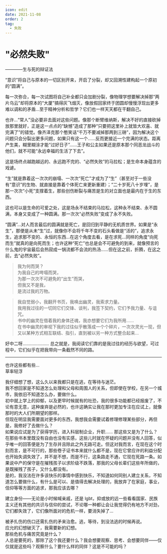 ```yaml
---
icon: edit
date: 2021-11-08
order: 2
tag:
  - 失败
---
```


# "必然失败"

————生与死的辩证法

“意识”将自己与原本的一切区别开来，开启了分裂，却又回溯性建构起一个原初的“圆满”。

每一次弥合，每一次试图将自己补全都只会加剧分裂，像物理学想要解决掉那“两片乌云”却将原本的“大厦”搞得灰飞烟灭，像放假回家终于团圆却慢慢浮现出更多难以调和的矛盾…至于精神分析和哲学？它们也一样天天都在干翻自己。

也许…“常人”没必要非去面对这些问题。像那个断臂维纳斯，解决不好的直接砍掉放那里就好，正是这一点点的“缺憾”造成了那种“只要把这里补上就皆大欢喜、就完满了”的错觉。像齐泽克那个憨笑话“千万不要减掉那两到三磅”，因为解决这个问题只会分裂出更多问题，如果只有这一个……反而更接近一个完满的状态。距离产生美，糊里糊涂才能“过好日子”……王子和公主如果还是原本那个同恶龙战斗的他们，就不可能“永远幸福的生活了下去”。

这是场终点越跑越远的、永远跑不完的、“必然失败”的马拉松；是生命本身蕴含的戏谑。

“生”就是靠着这一次次的崩塌、一次次“死亡”才成为了“生”（甚至对于一些没有“意识”的生物、就直接是靠着个体死亡来更新重建）；“二十岁死八十岁埋”，是那一次次“小死”支撑着生，那些创伤断裂与痛苦是生的对立面也是最内在于生的东西。

这也可以是生命的可爱之处，这是场永不结束的马拉松，这种永不结束、永不圆满，本身又变成了一种圆满。那一次次“必然失败”变成了永不失败。

“圆满”…对人而言最后的圆满就是死亡，是回归到平静的无机质世界。如果是“永生”，那便是从未“生”过，就像你不会将千年不变的石头看做是“活的”，追求永生，追求那不变的、永恒的东西…在这个角度去看，是在求死…同样的角度“向死而生”就真的是向死而生；也许这种“死亡”也总是会不可避免的到来，就像预言的什么鬼的宇宙最后会热寂成一锅流都不会流的热汤……但在这之前，折腾，在这之前，去“必然失败”。

> 我为何而哭？  
> 为我自己的垮塌而哭，  
> 为那一次次不可避免的“出生”而哭，  
> 但我又不是我，  
> 是流过我的万物。

> 我自觉弱小，我翻开书页，我唤出幽灵，我索求力量。  
> 我用我过往的一切同它们交锋、谈判，我签下契约，它们予我力量、与诅咒。  
> 书中的幽灵在借着我的身体还魂，我亦想要它们为我所用……  
> 在书中幽灵的审视下我的过往似乎散落成一个个碎片，一次次灵光一现，但又以某种方式相互联结、指引，直到被以另一种方式整合起来…

好中二呀…………………
总之就是，我阅读它们靠的是我过往的经历与欲望，可过程中，它们似乎在把我带向一条截然不同的路。

---

也许这些都有些...  
草率轻浮  

我仔细想了想，这么久以来我都只是在逃，在等待与迷茫。  
我不想回家是不知道怎么处理和父母和周围人的关系，但即使在学校，在另一个城市，我依旧不知道怎么办，要做什么。  
初中就上学上的抑郁，以及更早时候就有的社恐，我的很多功能都已经报废了，不论有意无意，这种废弃是必然的，也许这确实让我在那时更加专注在应试上，就像那时的大人们所期望的那样。  
但现在明显我需要面对更多的东西，我想我会需要试着修理修理某些部分，再但是，我修好了去做什么？  
如果说应试是为了获得学历，进入科层制企业，升职...... 那这些又是为了什么？在那些书本里既没有自由也没有实感，这些儿时就在怀疑的问题并没有人回答，似乎唯一的回答便是为了生存并且除此之外无路可走。但这对我而言，在现在这个时刻而言，是不可行的，那些卷子证书本来就什么都不是，现在它曾应许的利益分配也开始失调失效了，并不是不想，而是不行，这条路走不通，它现在死路一条。如果说中产的保守是在摧残孩子以求阶级不跌落，那我的父母长辈们这些年所做的，是既摧残了孩子，又什么都没有。  
是的，我没法在许多该快乐的事情中感到快乐，不知道如何同别人建立关系，不知道怎么要做什么，有什么是可以、是值得去解决处理的，我放弃了在家庭，事业，信仰等等方面的追求，那我应该去哪？  

建立身份——无论是小时候喊亲戚，还是 lgbt，抑或放的远一些看看国家、民族主义还有其他的共识与信仰的尝试，不论哪一种都让会让我觉得仍有地方不对劲，它们都失效了，它们像所面对的危机一样，要消失掉了...  

被矛扎伤的伤口还需扎伤的矛来治愈。逃，等待，到没法逃的时候再说。  
应允的幻想破灭了，我需要新的幻想。  
那些危机与痛苦究竟是什么？  
人总是要死的，那除了这个我还要什么？我会想要观察、思考、会想要同伴——仅仅就是这些吗？观察什么？要什么样的同伴？这是不可能的吗？  
